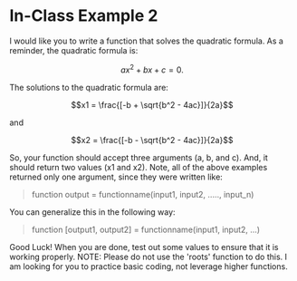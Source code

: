 # In-Class Example 2
I would like you to write a function that solves the quadratic formula. As a reminder, the quadratic formula is:
```math
ax^{2} + bx + c = 0.
```
The solutions to the quadratic formula are:
```math
x1 = \frac{[-b + \sqrt{b^2 - 4ac}]}{2a}
```
and
```math
x2 = \frac{[-b - \sqrt{b^2 - 4ac}]}{2a}
```
So, your function should accept three arguments (a, b, and c). And, it should return two values (x1 and x2). Note, all of the above examples returned only one argument, since they were written like:

> function output = functionname(input1, input2, ....., input_n)

You can generalize this in the following way:

> function [output1, output2] = functionname(input1, input2, ...)

Good Luck! When you are done, test out some values to ensure that it is working properly. NOTE: Please do not use the 'roots' function to do this. I am looking for you to practice basic coding, not leverage higher functions.
